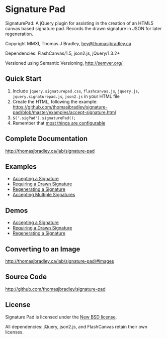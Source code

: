 # Signature Pad

SignaturePad: A jQuery plugin for assisting in the creation of an HTML5 canvas based signature pad. Records the drawn
signature in JSON for later regeneration.

Copyright MMXI, Thomas J Bradley, <hey@thomasjbradley.ca>

Dependencies: FlashCanvas/1.5, json2.js, jQuery/1.3.2+

Versioned using Semantic Versioning, <http://semver.org/>

## Quick Start

1. Include `jquery.signaturepad.css`, `flashcanvas.js`, `jquery.js`, `jquery.signaturepad.js`, `json2.js` in your HTML
	 file
2. Create the HTML, following the
	 example: <https://github.com/thomasjbradley/signature-pad/blob/master/examples/accept-signature.html>
3. `$('.sigPad').signaturePad();`
4. Remember that [most things are configurable](http://thomasjbradley.ca/lab/signature-pad#options)

## Complete Documentation

<http://thomasjbradley.ca/lab/signature-pad>

## Examples

- [Accepting a Signature](https://github.com/thomasjbradley/signature-pad/blob/master/examples/accept-signature.html)
- [Requiring a Drawn Signature](https://github.com/thomasjbradley/signature-pad/blob/master/examples/require-drawn-signature.html)
- [Regenerating a Signature](https://github.com/thomasjbradley/signature-pad/blob/master/examples/regenerate-signature.html)
- [Accepting Multiple Signatures](https://github.com/thomasjbradley/signature-pad/blob/master/examples/accept-multiple-signatures.html)

## Demos

- [Accepting a Signature](http://thomasjbradley.ca/lab/signature-pad-accept)
- [Requiring a Drawn Signature](http://thomasjbradley.ca/lab/signature-pad-require-drawn)
- [Regenerating a Signature](http://thomasjbradley.ca/lab/signature-pad-regenerate)

## Converting to an Image

<http://thomasjbradley.ca/lab/signature-pad/#images>

## Source Code

<http://github.com/thomasjbradley/signature-pad>

## License

Signature Pad is licensed under
the [New BSD license](https://github.com/thomasjbradley/signature-pad/blob/master/NEW-BSD-LICENSE.txt).

All dependencies: jQuery, json2.js, and FlashCanvas retain their own licenses.
